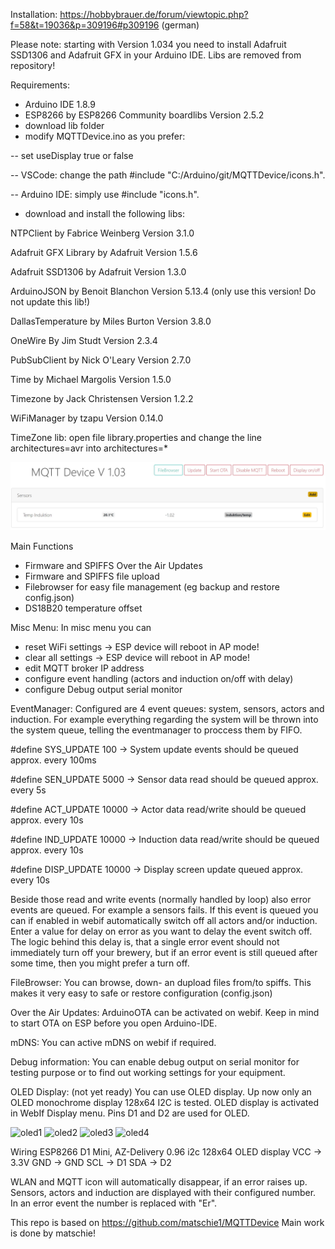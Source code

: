 Installation: https://hobbybrauer.de/forum/viewtopic.php?f=58&t=19036&p=309196#p309196 (german)

Please note: starting with Version 1.034 you need to install Adafruit SSD1306 and Adafruit GFX in your Arduino IDE. Libs are removed from repository!

Requirements:
- Arduino IDE 1.8.9
- ESP8266 by ESP8266 Community boardlibs Version 2.5.2
- download lib folder
- modify MQTTDevice.ino as you prefer:

-- set useDisplay true or false

-- VSCode: change the path #include "C:/Arduino/git/MQTTDevice/icons.h". 

-- Arduino IDE: simply use #include "icons.h".

- download and install the following libs:  

NTPClient by Fabrice Weinberg Version 3.1.0

Adafruit GFX Library by Adafruit Version 1.5.6

Adafruit SSD1306 by Adafruit Version 1.3.0

ArduinoJSON by Benoit Blanchon Version 5.13.4 (only use this version! Do not update this lib!)

DallasTemperature by Miles Burton Version 3.8.0

OneWire By Jim Studt Version 2.3.4

PubSubClient by Nick O'Leary Version 2.7.0

Time by Michael Margolis Version 1.5.0

Timezone by Jack Christensen Version 1.2.2

WiFiManager by tzapu Version 0.14.0

TimeZone lib: open file library.properties and change the line architectures=avr into architectures=*

![fw1](/img/fw103.jpg)

Main Functions
- Firmware and SPIFFS Over the Air Updates
- Firmware and SPIFFS file upload 
- Filebrowser for easy file management (eg backup and restore config.json)
- DS18B20 temperature offset

Misc Menu:
In misc menu you can
- reset WiFi settings		-> ESP device will reboot in AP mode!
- clear all settings		-> ESP device will reboot in AP mode!
- edit MQTT broker IP address
- configure event handling (actors and induction on/off with delay)
- configure Debug output serial monitor

EventManager:
Configured are 4 event queues: system, sensors, actors and induction. For example everything regarding the system will be thrown into the system queue, telling the eventmanager to proccess them by FIFO.

#define SYS_UPDATE  100		-> System update events should be queued approx. every 100ms

#define SEN_UPDATE  5000	-> Sensor data read should be queued approx. every 5s

#define ACT_UPDATE  10000	-> Actor data read/write should be queued approx. every 10s

#define IND_UPDATE  10000	-> Induction data read/write should be queued approx. every 10s

#define DISP_UPDATE 10000	-> Display screen update queued approx. every 10s

Beside those read and write events (normally handled by loop) also error events are queued. For example a sensors fails. If this event is queued you can if enabled in webif automatically switch off all actors and/or induction. Enter a value for delay on error as you want to delay the event switch off. The logic behind this delay is, that a single error event should not immediately turn off your brewery, but if an error event is still queued after some time, then you might prefer a turn off. 

FileBrowser:
You can browse, down- an dupload files from/to spiffs. This makes it very easy to safe or restore configuration (config.json)

Over the Air Updates:
ArduinoOTA can be activated on webif. Keep in mind to start OTA on ESP before you open Arduino-IDE.

mDNS:
You can active mDNS on webif if required.

Debug information:
You can enable debug output on serial monitor for testing purpose or to find out working settings for your equipment.

OLED Display: (not yet ready)
You can use OLED display. Up now only an OLED monochrome display 128x64 I2C is tested.
OLED display is activated in WebIf Display menu. Pins D1 and D2 are used for OLED.

![oled1](/img/display3.jpg)
![oled2](/img/display2.jpg)
![oled3](/img/display.jpg)
![oled4](/img/display1.jpg)

Wiring ESP8266 D1 Mini, AZ-Delivery 0.96 i2c 128x64 OLED display
VCC -> 3.3V
GND -> GND
SCL -> D1
SDA -> D2

WLAN and MQTT icon will automatically disappear, if an error raises up.
Sensors, actors and induction are displayed with their configured number. In an error event the number is replaced with "Er".

This repo is based on https://github.com/matschie1/MQTTDevice Main work is done by matschie! 
